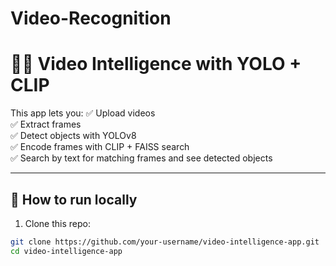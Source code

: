# Video-Recognition

# 🎥🔎 Video Intelligence with YOLO + CLIP

This app lets you:
✅ Upload videos  
✅ Extract frames  
✅ Detect objects with YOLOv8  
✅ Encode frames with CLIP + FAISS search  
✅ Search by text for matching frames and see detected objects

---

## 🚀 How to run locally
1. Clone this repo:
```bash
git clone https://github.com/your-username/video-intelligence-app.git
cd video-intelligence-app
